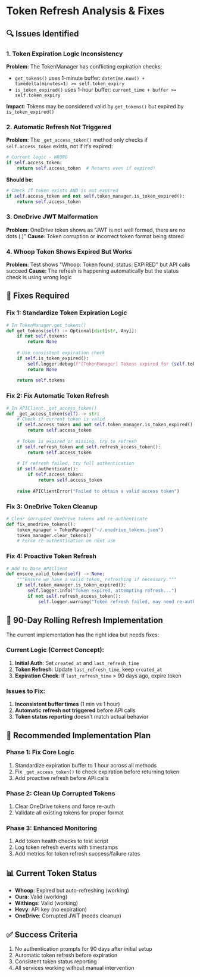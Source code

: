 # Token Refresh Analysis & Fixes

## 🔍 **Issues Identified**

### 1. **Token Expiration Logic Inconsistency**
**Problem**: The TokenManager has conflicting expiration checks:
- `get_tokens()` uses 1-minute buffer: `datetime.now() + timedelta(minutes=1) >= self.token_expiry`
- `is_token_expired()` uses 1-hour buffer: `current_time + buffer >= self.token_expiry`

**Impact**: Tokens may be considered valid by `get_tokens()` but expired by `is_token_expired()`

### 2. **Automatic Refresh Not Triggered**
**Problem**: The `_get_access_token()` method only checks if `self.access_token` exists, not if it's expired:
```python
# Current logic - WRONG
if self.access_token:
    return self.access_token  # Returns even if expired!
```

**Should be**:
```python
# Check if token exists AND is not expired
if self.access_token and not self.token_manager.is_token_expired():
    return self.access_token
```

### 3. **OneDrive JWT Malformation**
**Problem**: OneDrive token shows as "JWT is not well formed, there are no dots (.)"
**Cause**: Token corruption or incorrect token format being stored

### 4. **Whoop Token Shows Expired But Works**
**Problem**: Test shows "Whoop: Token found, status: EXPIRED" but API calls succeed
**Cause**: The refresh is happening automatically but the status check is using wrong logic

## 🔧 **Fixes Required**

### Fix 1: Standardize Token Expiration Logic
```python
# In TokenManager.get_tokens()
def get_tokens(self) -> Optional[dict[str, Any]]:
    if not self.tokens:
        return None
    
    # Use consistent expiration check
    if self.is_token_expired():
        self.logger.debug(f"[TokenManager] Tokens expired for {self.token_file}")
        return None
    
    return self.tokens
```

### Fix 2: Fix Automatic Token Refresh
```python
# In APIClient._get_access_token()
def _get_access_token(self) -> str:
    # Check if current token is valid
    if self.access_token and not self.token_manager.is_token_expired():
        return self.access_token
    
    # Token is expired or missing, try to refresh
    if self.refresh_token and self.refresh_access_token():
        return self.access_token
    
    # If refresh failed, try full authentication
    if self.authenticate():
        if self.access_token:
            return self.access_token
    
    raise APIClientError("Failed to obtain a valid access token")
```

### Fix 3: OneDrive Token Cleanup
```python
# Clear corrupted OneDrive tokens and re-authenticate
def fix_onedrive_tokens():
    token_manager = TokenManager("~/.onedrive_tokens.json")
    token_manager.clear_tokens()
    # Force re-authentication on next use
```

### Fix 4: Proactive Token Refresh
```python
# Add to base APIClient
def ensure_valid_token(self) -> None:
    """Ensure we have a valid token, refreshing if necessary."""
    if self.token_manager.is_token_expired():
        self.logger.info("Token expired, attempting refresh...")
        if not self.refresh_access_token():
            self.logger.warning("Token refresh failed, may need re-authentication")
```

## 🎯 **90-Day Rolling Refresh Implementation**

The current implementation has the right idea but needs fixes:

### Current Logic (Correct Concept):
1. **Initial Auth**: Set `created_at` and `last_refresh_time`
2. **Token Refresh**: Update `last_refresh_time`, keep `created_at`
3. **Expiration Check**: If `last_refresh_time` > 90 days ago, expire token

### Issues to Fix:
1. **Inconsistent buffer times** (1 min vs 1 hour)
2. **Automatic refresh not triggered** before API calls
3. **Token status reporting** doesn't match actual behavior

## 🚀 **Recommended Implementation Plan**

### Phase 1: Fix Core Logic
1. Standardize expiration buffer to 1 hour across all methods
2. Fix `_get_access_token()` to check expiration before returning token
3. Add proactive refresh before API calls

### Phase 2: Clean Up Corrupted Tokens
1. Clear OneDrive tokens and force re-auth
2. Validate all existing tokens for proper format

### Phase 3: Enhanced Monitoring
1. Add token health checks to test script
2. Log token refresh events with timestamps
3. Add metrics for token refresh success/failure rates

## 📊 **Current Token Status**
- **Whoop**: Expired but auto-refreshing (working)
- **Oura**: Valid (working)
- **Withings**: Valid (working)
- **Hevy**: API key (no expiration)
- **OneDrive**: Corrupted JWT (needs cleanup)

## ✅ **Success Criteria**
1. No authentication prompts for 90 days after initial setup
2. Automatic token refresh before expiration
3. Consistent token status reporting
4. All services working without manual intervention
